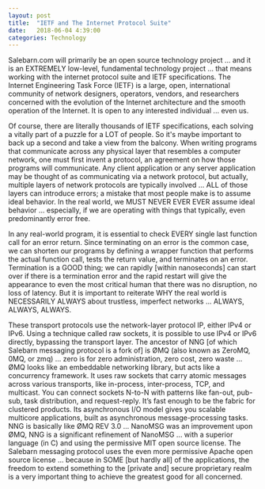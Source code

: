 ```yaml
---
layout: post
title:  "IETF and The Internet Protocol Suite"
date:   2018-06-04 4:39:00
categories: Technology
---
```


Salebarn.com will primarily be an open source technology project ... and it is an EXTREMELY low-level, fundamental technology project ... that means working with the internet protocol suite and IETF specifications. The Internet Engineering Task Force (IETF) is a large, open, international community of network designers, operators, vendors, and researchers concerned with the evolution of the Internet architecture and the smooth operation of the Internet. It is open to any interested individual ... even us.

Of course, there are literally thousands of IETF specifications, each solving a vitally part of a puzzle for a LOT of people. So it's maybe important to back up a second and take a view from the balcony. When writing programs that communicate across any physical layer that resembles a computer network, one must first invent a protocol, an agreement on how those programs will communicate. Any client application or any server application may be thought of as communicating via a network protocol, but actually, multiple layers of network protocols are typically involved ... ALL of those layers can introduce errors; a mistake that most people make is to assume ideal behavior. In the real world, we MUST NEVER EVER EVER assume ideal behavior ... especially, if we are operating with things that typically, even predominantly error free.

In any real-world program, it is essential to check EVERY single last function call for an error return. Since terminating on an error is the common case, we can shorten our programs by defining a wrapper function that performs the actual function call, tests the return value, and terminates on an error. Termination is a GOOD thing; we can rapidly [within nanoseconds] can start over if there is a termination error and the rapid restart will give the appearance to even the most critical human that there was no disruption, no loss of latency. But it is important to reiterate WHY the real world is NECESSARILY ALWAYS about trustless, imperfect networks ... ALWAYS, ALWAYS, ALWAYS.

These transport protocols use the network-layer protocol IP, either IPv4 or IPv6. Using a technique called raw sockets, it is possible to use IPv4 or IPv6 directly, bypassing the transport layer. The ancestor of NNG [of which Salebarn messaging protocol is a fork of] is ØMQ (also known as ZeroMQ, 0MQ, or zmq) ... zero is for zero administration, zero cost, zero waste ... ØMQ looks like an embeddable networking library, but acts like a concurrency framework. It uses raw sockets that carry atomic messages across various transports, like in-process, inter-process, TCP, and multicast. You can connect sockets N-to-N with patterns like fan-out, pub-sub, task distribution, and    request-reply. It’s fast enough to be the fabric for clustered products. Its asynchronous I/O model gives you scalable multicore applications, built as asynchronous message-processing tasks. NNG is basically like ØMQ REV 3.0 ... NanoMSG was an improvement upon  ØMQ, NNG is a significant refinement of NanoMSG ... with a superior language (in C) and using the permissive MIT open source license. The Salebarn messaging protocol uses the even more permissive Apache open source license ... because in SOME [but hardly all] of the applications, the freedom to extend something to the [private and] secure proprietary realm is a very important thing to achieve the greatest good for all concerned.
